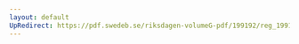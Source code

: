```yaml
---
layout: default
UpRedirect: https://pdf.swedeb.se/riksdagen-volumeG-pdf/199192/reg_199192/reg_199192_0076.pdf
---
```

